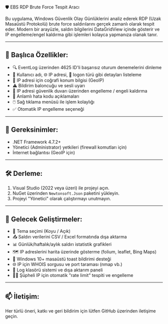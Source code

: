 🛡️ EBS RDP Brute Force Tespit Aracı

Bu uygulama, Windows Güvenlik Olay Günlüklerini analiz ederek RDP (Uzak Masaüstü Protokolü) brute force saldırılarını gerçek zamanlı olarak tespit eder. Modern bir arayüzle, saldırı bilgilerini DataGridView içinde gösterir ve IP engelleme/engel kaldırma gibi işlemleri kolayca yapmanıza olanak tanır.

----------------------------------
🚀 Başlıca Özellikler:
----------------------------------
- 🔍 EventLog üzerinden 4625 ID'li başarısız oturum denemelerini dinleme
- 👤 Kullanıcı adı, 🌐 IP adresi, 🔐 logon türü gibi detayları listeleme
- 📍 IP adresi için coğrafi konum bilgisi (GeoIP)
- ⚠️ Bildirim baloncuğu ve sesli uyarı
- 🧱 IP adresi güvenlik duvarı üzerinden engelleme / engeli kaldırma
- 🧠 Anlamlı hata kodu açıklamaları
- 🖱️ Sağ tıklama menüsü ile işlem kolaylığı
- ✅ Otomatik IP engelleme seçeneği

----------------------------------
🧱 Gereksinimler:
----------------------------------
- .NET Framework 4.7.2+
- Yönetici (Administrator) yetkileri (firewall komutları için)
- İnternet bağlantısı (GeoIP için)

----------------------------------
🛠️ Derleme:
----------------------------------
1. Visual Studio (2022 veya üzeri) ile projeyi açın.
2. NuGet üzerinden `Newtonsoft.Json` paketini yükleyin.
3. Projeyi "Yönetici" olarak çalıştırmayı unutmayın.

----------------------------------
📌 Gelecek Geliştirmeler:
----------------------------------
- 🌙 Tema seçimi (Koyu / Açık)
- 📤 Saldırı verilerini CSV / Excel formatında dışa aktarma
- 📊 Günlük/haftalık/aylık saldırı istatistik grafikleri
- 🗺️ IP adreslerini harita üzerinde gösterme (folium, leaflet, Bing Maps)
- 🔔 Windows 10+ masaüstü toast bildirimi desteği
- 🌐 IP için WHOIS sorgusu ve port taraması (nmap vb.)
- 📁 Log klasörü sistemi ve dışa aktarım paneli
- 👮‍♂️ Şüpheli IP için otomatik "rate limit" tespiti ve engelleme

----------------------------------
📫 İletişim:
----------------------------------
Her türlü öneri, katkı ve geri bildirim için lütfen GitHub üzerinden iletişime geçin.

